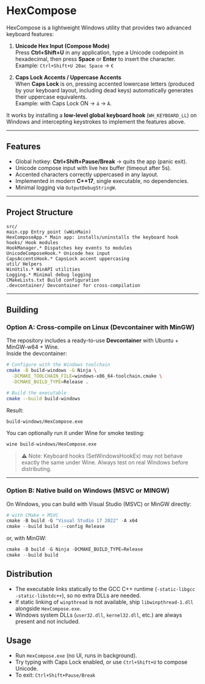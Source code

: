 # HexCompose

HexCompose is a lightweight Windows utility that provides two advanced keyboard features:

1. **Unicode Hex Input (Compose Mode)**  
   Press **Ctrl+Shift+U** in any application, type a Unicode codepoint in hexadecimal, then press **Space** or **Enter** to insert the character.  
   Example: `Ctrl+Shift+U 20ac Space` → `€`

2. **Caps Lock Accents / Uppercase Accents**  
   When **Caps Lock** is on, pressing accented lowercase letters (produced by your keyboard layout, including dead keys) automatically generates their uppercase equivalents.  
   Example: with Caps Lock ON → `á` → `Á`.

It works by installing a **low-level global keyboard hook** (`WH_KEYBOARD_LL`) on Windows and intercepting keystrokes to implement the features above.

---

## Features

- Global hotkey: **Ctrl+Shift+Pause/Break** → quits the app (panic exit).
- Unicode compose input with live hex buffer (timeout after 5s).
- Accented characters correctly uppercased in any layout.
- Implemented in modern **C++17**, single executable, no dependencies.
- Minimal logging via `OutputDebugStringW`.

---

## Project Structure

```
src/
main.cpp Entry point (wWinMain)
HexComposeApp.* Main app: installs/uninstalls the keyboard hook
hooks/ Hook modules
HookManager.* Dispatches key events to modules
UnicodeComposeHook.* Unicode hex input
CapsAccentsHook.* CapsLock accent uppercasing
util/ Helpers
WinUtils.* WinAPI utilities
Logging.* Minimal debug logging
CMakeLists.txt Build configuration
.devcontainer/ Devcontainer for cross-compilation
```

---

## Building

### Option A: Cross-compile on Linux (Devcontainer with MinGW)

The repository includes a ready-to-use **Devcontainer** with Ubuntu + MinGW-w64 + Wine.  
Inside the devcontainer:

```bash
# Configure with the Windows toolchain
cmake -B build-windows -G Ninja \
  -DCMAKE_TOOLCHAIN_FILE=windows-x86_64-toolchain.cmake \
  -DCMAKE_BUILD_TYPE=Release .

# Build the executable
cmake --build build-windows
```

Result:

```bash
build-windows/HexCompose.exe
```

You can optionally run it under Wine for smoke testing:

```bash
wine build-windows/HexCompose.exe
```

> ⚠️ Note: Keyboard hooks (SetWindowsHookEx) may not behave exactly the same under Wine.
Always test on real Windows before distributing.

--- 

### Option B: Native build on Windows (MSVC or MINGW)

On Windows, you can build with Visual Studio (MSVC) or MinGW directly:

```powershell
# with CMake + MSVC
cmake -B build -G "Visual Studio 17 2022" -A x64
cmake --build build --config Release
```

or, with MinGW:

```powershell
cmake -B build -G Ninja -DCMAKE_BUILD_TYPE=Release
cmake --build build
```

## Distribution 

- The executable links statically to the GCC C++ runtime (`-static-libgcc -static-libstdc++`), so no extra DLLs are needed.
- If static linking of `winpthread` is not available, ship `libwinpthread-1.dll` alongside `HexCompose.exe`.
- Windows system DLLs (`user32.dll`, `kernel32.dll`, etc.) are always present and not included.

## Usage

- Run `HexCompose.exe` (no UI, runs in background).
- Try typing with Caps Lock enabled, or use `Ctrl+Shift+U` to compose Unicode.
- To exit: `Ctrl+Shift+Pause/Break`